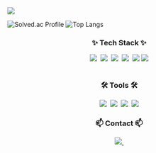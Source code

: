 <img src="https://capsule-render.vercel.app/api?type=waving&color=gradient&height=300&section=header&text=HeHelee's%20github&fontSize=90" />

![Solved.ac Profile](http://mazassumnida.wtf/api/generate_badge?boj=selly3109)
![Top Langs](https://github-readme-stats.vercel.app/api/top-langs/?username=HeHelee&layout=compact)

<h3 align="center">✨ Tech Stack ✨</h3>
<div align="center">
  <img src="https://img.shields.io/badge/html5-E34F26.svg?style=for-the-badge&logo=html5&logoColor=white" />&nbsp
  <img src="https://img.shields.io/badge/css3-1572B6.svg?style=for-the-badge&logo=css3&logoColor=white" />&nbsp
  <img src="https://img.shields.io/badge/javascript-F7DF1E.svg?style=for-the-badge&logo=javascript&logoColor=20232a" />&nbsp
  <img src="https://img.shields.io/badge/typescript-007ACC.svg?style=for-the-badge&logo=typescript&logoColor=white" />&nbsp
  <img src="https://img.shields.io/badge/React-61DAFB?style=for-the-badge&logo=React&logoColor=white"> 
  <img src="https://img.shields.io/badge/Java-007396?style=flat&logo=OpenJDK&logoColor=white"/>
</div>
<br>
<h3 align="center">🛠 Tools 🛠</h3>
<div align="center">
  <img src="https://img.shields.io/badge/git-F05033.svg?style=for-the-badge&logo=git&logoColor=white" />&nbsp
  <img src="https://img.shields.io/badge/github-181717.svg?style=for-the-badge&logo=github&logoColor=white" />&nbsp
  <img src="https://img.shields.io/badge/Notion-F3F3F3.svg?style=for-the-badge&logo=notion&logoColor=black" />&nbsp
  <img src="https://img.shields.io/badge/GitHub Actions-2088FF?style=for-the-badge&logo=GitHub Actions&logoColor=white">
</div>
<h3 align="center">📫 Contact 📫</h3>
<div align="center">
   <a href="https://www.notion.so/StylioCast-38bd2078e6a04449b3a8793febce7fa1">
     <img src="https://img.shields.io/badge/Notion-F3F3F3.svg?style=for-the-badge&logo=notion&logoColor=black" />&nbsp
  </a>
</div>


